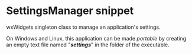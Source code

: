 # SettingsManager snippet #

wxWidgets singleton class to manage an application's settings.

On Windows and Linux, this application can be made _portable_ by creating an empty text file named "_**settings**_" in the folder of the executable.

